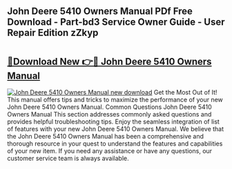 ## John Deere 5410 Owners Manual PDf Free Download - Part-bd3 Service Owner Guide - User Repair Edition zZkyp

# <h2><a href="http://bc89420.oget.top/?id=John+Deere+5410+Owners+Manual">🔗Download New 👉🔴 John Deere 5410 Owners Manual</a></h2>

[![John Deere 5410 Owners Manual new download](https://i.imgur.com/5g1atiW.png)](http://bc89420.oget.top/?id=John+Deere+5410+Owners+Manual)
Get the Most Out of It! This manual offers tips and tricks to maximize the performance of your new John Deere 5410 Owners Manual. Common Questions John Deere 5410 Owners Manual This section addresses commonly asked questions and provides helpful troubleshooting tips. Enjoy the seamless integration of list of features with your new John Deere 5410 Owners Manual. We believe that the John Deere 5410 Owners Manual has been a comprehensive and thorough resource in your quest to understand the features and capabilities of your new item. If you need any assistance or have any questions, our customer service team is always available.
